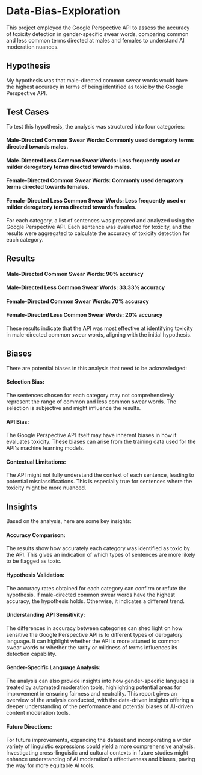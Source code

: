 # Data-Bias-Exploration
This project employed the Google Perspective API to assess the accuracy of toxicity detection in gender-specific swear words, comparing common and less common terms directed at males and females to understand AI moderation nuances.

## Hypothesis
My hypothesis was that male-directed common swear words would have the highest accuracy in terms of being identified as toxic by the Google Perspective API.

## Test Cases
To test this hypothesis, the analysis was structured into four categories:

#### Male-Directed Common Swear Words: Commonly used derogatory terms directed towards males.
#### Male-Directed Less Common Swear Words: Less frequently used or milder derogatory terms directed towards males.
#### Female-Directed Common Swear Words: Commonly used derogatory terms directed towards females.
#### Female-Directed Less Common Swear Words: Less frequently used or milder derogatory terms directed towards females.

For each category, a list of sentences was prepared and analyzed using the Google Perspective API. Each sentence was evaluated for toxicity, and the results were aggregated to calculate the accuracy of toxicity detection for each category.

## Results 
#### Male-Directed Common Swear Words: 90% accuracy
#### Male-Directed Less Common Swear Words: 33.33% accuracy
#### Female-Directed Common Swear Words: 70% accuracy
#### Female-Directed Less Common Swear Words: 20% accuracy
These results indicate that the API was most effective at identifying toxicity in male-directed common swear words, aligning with the initial hypothesis.

## Biases
There are potential biases in this analysis that need to be acknowledged:
#### Selection Bias: 
The sentences chosen for each category may not comprehensively represent the range of common and less common swear words. The selection is subjective and might influence the results.
#### API Bias: 
The Google Perspective API itself may have inherent biases in how it evaluates toxicity. These biases can arise from the training data used for the API's machine learning models.
#### Contextual Limitations:
The API might not fully understand the context of each sentence, leading to potential misclassifications. This is especially true for sentences where the toxicity might be more nuanced.
## Insights
Based on the analysis, here are some key insights:

#### Accuracy Comparison: 
The results show how accurately each category was identified as toxic by the API. This gives an indication of which types of sentences are more likely to be flagged as toxic.
#### Hypothesis Validation: 
The accuracy rates obtained for each category can confirm or refute the hypothesis. If male-directed common swear words have the highest accuracy, the hypothesis holds. Otherwise, it indicates a different trend.
#### Understanding API Sensitivity:
The differences in accuracy between categories can shed light on how sensitive the Google Perspective API is to different types of derogatory language. It can highlight whether the API is more attuned to common swear words or whether the rarity or mildness of terms influences its detection capability.
#### Gender-Specific Language Analysis: 
The analysis can also provide insights into how gender-specific language is treated by automated moderation tools, highlighting potential areas for improvement in ensuring fairness and neutrality.
This report gives an overview of the analysis conducted, with the data-driven insights offering a deeper understanding of the performance and potential biases of AI-driven content moderation tools.
#### Future Directions: 
For future improvements, expanding the dataset and incorporating a wider variety of linguistic expressions could yield a more comprehensive analysis. Investigating cross-linguistic and cultural contexts in future studies might enhance understanding of AI moderation's effectiveness and biases, paving the way for more equitable AI tools.
